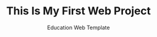 <h1 align="center">This Is My First Web Project</h1>

<p align="center">
    Education Web Template
